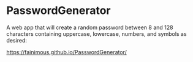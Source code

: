 # PasswordGenerator
A web app that will create a random password between 8 and 128 characters containing uppercase, lowercase, numbers, and symbols as desired:

https://fainimous.github.io/PasswordGenerator/


